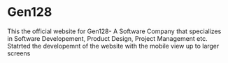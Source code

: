 # Gen128
This the official website for Gen128- A Software Company that specializes in Software Developement, Product Design, Project Management etc.
Statrted the developemnt of the website with the mobile view up to larger screens
